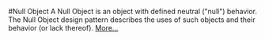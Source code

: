 #Null Object
А Null Object is an object with defined neutral ("null") behavior.
The Null Object design pattern describes the uses of such objects and their behavior (or lack thereof).
[More…](http://en.wikipedia.org/wiki/Null_Object_pattern)
